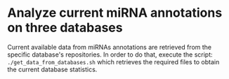 # Analyze current miRNA annotations on three databases

Current available data from miRNAs annotations are retrieved from the specific database's 
repositories. In order to do that, execute the script: `./get_data_from_databases.sh`
which retrieves the required files to obtain the current database statistics.

